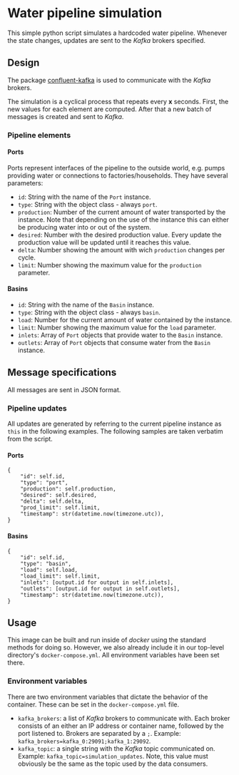 # Water pipeline simulation
This simple python script simulates a hardcoded water pipeline. Whenever the state changes, updates are sent to the 
_Kafka_ brokers specified.

## Design
The package [confluent-kafka](https://github.com/confluentinc/confluent-kafka-python) is used to communicate with the 
_Kafka_ brokers. 

The simulation is a cyclical process that repeats every **x** seconds. First, the new values for each element are computed.
After that a new batch of messages is created and sent to _Kafka_.

### Pipeline elements
#### Ports
Ports represent interfaces of the pipeline to the outside world, e.g. pumps providing water or connections to factories/households.
They have several parameters:
- `id`: String with the name of the `Port` instance.
- `type`: String with the object class - always `port`.
- `production`: Number of the current amount of water transported by the instance. Note that depending on the use of the 
instance this can either be producing water into or out of the system.
- `desired`: Number with the desired production value. Every update the production value will be updated until it reaches
this value.
- `delta`: Number showing the amount with wich `production` changes per cycle.
- `limit`: Number showing the maximum value for the `production` parameter.

#### Basins

- `id`: String with the name of the `Basin` instance.
- `type`: String with the object class - always `basin`.
- `load`: Number for the current amount of water contained by the instance.
- `limit`: Number showing the maximum value for the `load` parameter.
- `inlets`: Array of `Port` objects that provide water to the `Basin` instance.
- `outlets`: Array of `Port` objects that consume water from the `Basin` instance.

## Message specifications
All messages are sent in JSON format.

### Pipeline updates
All updates are generated by referring to the current pipeline instance as `this` in the following examples. The following
samples are taken verbatim from the script.

#### Ports
```python3
{
    "id": self.id,
    "type": "port",
    "production": self.production,
    "desired": self.desired,
    "delta": self.delta,
    "prod_limit": self.limit,
    "timestamp": str(datetime.now(timezone.utc)),
}
```

#### Basins
```python3
{
    "id": self.id,
    "type": "basin",
    "load": self.load,
    "load_limit": self.limit,
    "inlets": [output.id for output in self.inlets],
    "outlets": [output.id for output in self.outlets],
    "timestamp": str(datetime.now(timezone.utc)),
}
```

## Usage
This image can be built and run inside of _docker_ using the standard methods for doing so. However, we also already 
include it in our top-level directory's `docker-compose.yml`. All environment variables have been set there.

### Environment variables
There are two environment variables that dictate the behavior of the container. These can be set in the `docker-compose.yml`
file.

- `kafka_brokers`: a list of _Kafka_ brokers to communicate with. Each broker consists of an either an IP address or container
name, followed by the port listened to. Brokers are separated by a `;`. Example: `kafka_brokers=kafka_0:29091;kafka_1:29092`. 
- `kafka_topic`: a single string with the _Kafka_ topic communicated on. Example:
`kafka_topic=simulation_updates`. Note, this value must obviously be the same as the topic used by the data consumers.